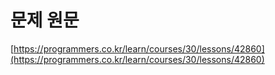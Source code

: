 # 문제 원문

[https://programmers.co.kr/learn/courses/30/lessons/42860](https://programmers.co.kr/learn/courses/30/lessons/42860)
